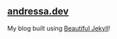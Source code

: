 ## [andressa.dev](https://andressa.dev/)

My blog built using [Beautiful Jekyll](https://github.com/daattali/beautiful-jekyll)!
